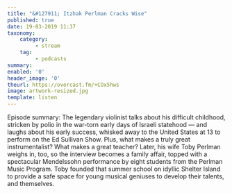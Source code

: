```yaml
---
title: "&#127911; Itzhak Perlman Cracks Wise"
published: true
date: 19-03-2019 11:37
taxonomy:
    category:
         - stream
    tag:
         - podcasts
summary:
enabled: '0'
header_image: '0'
theurl: https://overcast.fm/+COx5hws
image: artwork-resized.jpg
template: listen
---
```

 
Episode summary: The legendary violinist talks about his difficult childhood, stricken by polio in the war-torn early days of Israeli statehood — and laughs about his early success, whisked away to the United States at 13 to perform on the Ed Sullivan Show. Plus, what makes a truly great instrumentalist? What makes a great teacher? Later, his wife Toby Perlman weighs in, too, so the interview becomes a family affair, topped with a spectacular Mendelssohn performance by eight students from the Perlman Music Program. Toby founded that summer school on idyllic Shelter Island to provide a safe space for young musical geniuses to develop their talents, and themselves.
